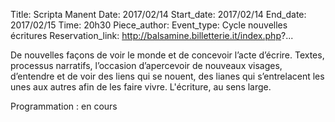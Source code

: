 Title: Scripta Manent
Date: 2017/02/14
Start_date: 2017/02/14
End_date: 2017/02/15
Time: 20h30
Piece_author:
Event_type: Cycle nouvelles écritures
Reservation_link: http://balsamine.billetterie.it/index.php?...


De nouvelles façons de voir le monde et de concevoir l’acte d’écrire. Textes, processus narratifs, l’occasion d’apercevoir de nouveaux visages, d’entendre et de voir des liens qui se nouent, des lianes qui s’entrelacent les unes aux autres afin de les faire vivre. L'écriture, au sens large.


Programmation
:    en cours
